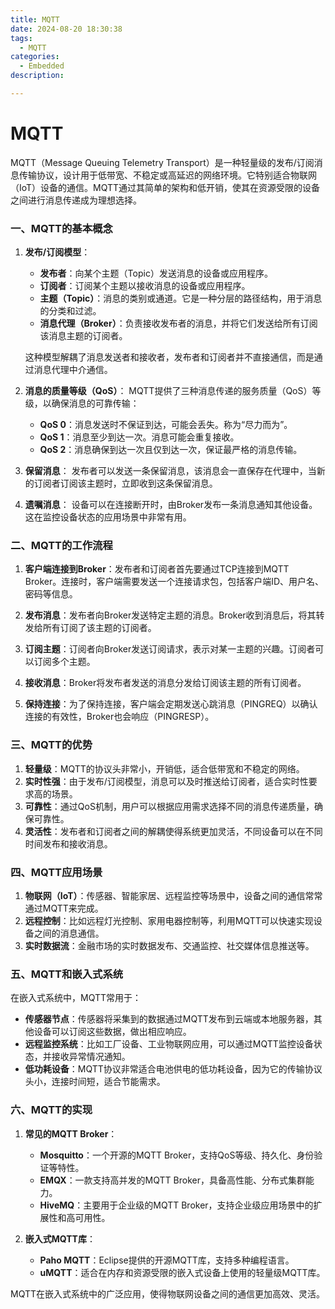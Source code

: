 ```yaml
---
title: MQTT
date: 2024-08-20 18:30:38
tags:
  - MQTT
categories:	
  - Embedded
description: 

---
```


# MQTT

MQTT（Message Queuing Telemetry Transport）是一种轻量级的发布/订阅消息传输协议，设计用于低带宽、不稳定或高延迟的网络环境。它特别适合物联网（IoT）设备的通信。MQTT通过其简单的架构和低开销，使其在资源受限的设备之间进行消息传递成为理想选择。

### 一、MQTT的基本概念

1. **发布/订阅模型**：
   - **发布者**：向某个主题（Topic）发送消息的设备或应用程序。
   - **订阅者**：订阅某个主题以接收消息的设备或应用程序。
   - **主题（Topic）**：消息的类别或通道。它是一种分层的路径结构，用于消息的分类和过滤。
   - **消息代理（Broker）**：负责接收发布者的消息，并将它们发送给所有订阅该消息主题的订阅者。

   这种模型解耦了消息发送者和接收者，发布者和订阅者并不直接通信，而是通过消息代理中介通信。

2. **消息的质量等级（QoS）**：
   MQTT提供了三种消息传递的服务质量（QoS）等级，以确保消息的可靠传输：
   - **QoS 0**：消息发送时不保证到达，可能会丢失。称为“尽力而为”。
   - **QoS 1**：消息至少到达一次。消息可能会重复接收。
   - **QoS 2**：消息确保到达一次且仅到达一次，保证最严格的消息传输。

3. **保留消息**：
   发布者可以发送一条保留消息，该消息会一直保存在代理中，当新的订阅者订阅该主题时，立即收到这条保留消息。

4. **遗嘱消息**：
   设备可以在连接断开时，由Broker发布一条消息通知其他设备。这在监控设备状态的应用场景中非常有用。

### 二、MQTT的工作流程

1. **客户端连接到Broker**：发布者和订阅者首先要通过TCP连接到MQTT Broker。连接时，客户端需要发送一个连接请求包，包括客户端ID、用户名、密码等信息。

2. **发布消息**：发布者向Broker发送特定主题的消息。Broker收到消息后，将其转发给所有订阅了该主题的订阅者。

3. **订阅主题**：订阅者向Broker发送订阅请求，表示对某一主题的兴趣。订阅者可以订阅多个主题。

4. **接收消息**：Broker将发布者发送的消息分发给订阅该主题的所有订阅者。

5. **保持连接**：为了保持连接，客户端会定期发送心跳消息（PINGREQ）以确认连接的有效性，Broker也会响应（PINGRESP）。

### 三、MQTT的优势

1. **轻量级**：MQTT的协议头非常小，开销低，适合低带宽和不稳定的网络。
2. **实时性强**：由于发布/订阅模型，消息可以及时推送给订阅者，适合实时性要求高的场景。
3. **可靠性**：通过QoS机制，用户可以根据应用需求选择不同的消息传递质量，确保可靠性。
4. **灵活性**：发布者和订阅者之间的解耦使得系统更加灵活，不同设备可以在不同时间发布和接收消息。

### 四、MQTT应用场景

1. **物联网（IoT）**：传感器、智能家居、远程监控等场景中，设备之间的通信常常通过MQTT来完成。
2. **远程控制**：比如远程灯光控制、家用电器控制等，利用MQTT可以快速实现设备之间的消息通信。
3. **实时数据流**：金融市场的实时数据发布、交通监控、社交媒体信息推送等。

### 五、MQTT和嵌入式系统

在嵌入式系统中，MQTT常用于：
- **传感器节点**：传感器将采集到的数据通过MQTT发布到云端或本地服务器，其他设备可以订阅这些数据，做出相应响应。
- **远程监控系统**：比如工厂设备、工业物联网应用，可以通过MQTT监控设备状态，并接收异常情况通知。
- **低功耗设备**：MQTT协议非常适合电池供电的低功耗设备，因为它的传输协议头小，连接时间短，适合节能需求。

### 六、MQTT的实现

1. **常见的MQTT Broker**：
   - **Mosquitto**：一个开源的MQTT Broker，支持QoS等级、持久化、身份验证等特性。
   - **EMQX**：一款支持高并发的MQTT Broker，具备高性能、分布式集群能力。
   - **HiveMQ**：主要用于企业级的MQTT Broker，支持企业级应用场景中的扩展性和高可用性。

2. **嵌入式MQTT库**：
   - **Paho MQTT**：Eclipse提供的开源MQTT库，支持多种编程语言。
   - **uMQTT**：适合在内存和资源受限的嵌入式设备上使用的轻量级MQTT库。

MQTT在嵌入式系统中的广泛应用，使得物联网设备之间的通信更加高效、灵活。
